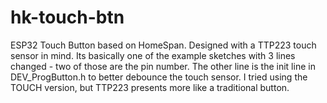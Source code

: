 # hk-touch-btn
ESP32 Touch Button based on HomeSpan. Designed with a TTP223 touch sensor in mind. Its basically one of the example sketches with 3 lines changed - two of those are the pin number. The other line is the init line in DEV_ProgButton.h to better debounce the touch sensor. I tried using the TOUCH version, but TTP223 presents more like a traditional button.